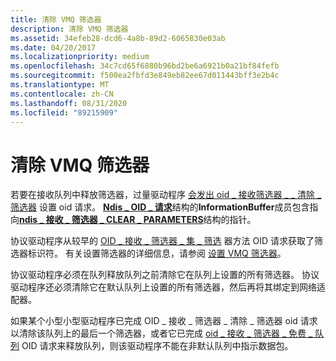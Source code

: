 ```yaml
---
title: 清除 VMQ 筛选器
description: 清除 VMQ 筛选器
ms.assetid: 34efeb28-dcd6-4a8b-89d2-6065830e03ab
ms.date: 04/20/2017
ms.localizationpriority: medium
ms.openlocfilehash: 34c7cd65f6880b96bd2be6a6921b0a21bf84fefb
ms.sourcegitcommit: f500ea2fbfd3e849eb82ee67d011443bff3e2b4c
ms.translationtype: MT
ms.contentlocale: zh-CN
ms.lasthandoff: 08/31/2020
ms.locfileid: "89215909"
---
```

# <a name="clearing-a-vmq-filter"></a>清除 VMQ 筛选器





若要在接收队列中释放筛选器，过量驱动程序 [会发出 oid \_ 接收筛选器 \_ \_ 清除 \_ 筛选器](./oid-receive-filter-clear-filter.md) 设置 oid 请求。 [**Ndis \_ OID \_ 请求**](/windows-hardware/drivers/ddi/ndis/ns-ndis-_ndis_oid_request)结构的**InformationBuffer**成员包含指向[**ndis \_ 接收 \_ 筛选器 \_ CLEAR \_ PARAMETERS**](/windows-hardware/drivers/ddi/ntddndis/ns-ntddndis-_ndis_receive_filter_clear_parameters)结构的指针。

协议驱动程序从较早的 [OID \_ 接收 \_ 筛选器 \_ 集 \_ 筛选](./oid-receive-filter-set-filter.md) 器方法 OID 请求获取了筛选器标识符。 有关设置筛选器的详细信息，请参阅 [设置 VMQ 筛选器](setting-a-vmq-filter.md)。

协议驱动程序必须在队列释放队列之前清除它在队列上设置的所有筛选器。 协议驱动程序还必须清除它在默认队列上设置的所有筛选器，然后再将其绑定到网络适配器。

如果某个小型小型驱动程序已完成 OID \_ 接收 \_ 筛选器 \_ 清除 \_ 筛选器 oid 请求以清除该队列上的最后一个筛选器，或者它已完成 [oid \_ 接收 \_ 筛选器 \_ 免费 \_ 队列](./oid-receive-filter-free-queue.md) OID 请求来释放队列，则该驱动程序不能在非默认队列中指示数据包。

 

